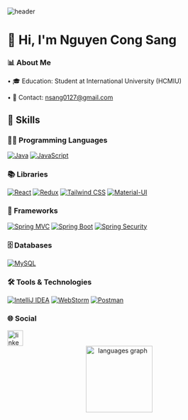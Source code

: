 ###
![header](https://capsule-render.vercel.app/api?type=waving&color=6994CDEE&text=&animation=twinkling&height=80)

 # 👋 Hi, I'm Nguyen Cong Sang

### 📊 About Me

<p align="left">
  • 🎓 Education: Student at International University (HCMIU)
 
  • 📧 Contact: <a href="mailto:nsang0127@gmail.com">nsang0127@gmail.com</a><br>
</p>

<h2 align="left">🔨 Skills</h2>

### 👨‍💻 Programming Languages
<p>
     <a href="#"><img alt="Java" src="https://img.shields.io/badge/Java-%23007396.svg?logo=openjdk&logoColor=white"></a>
    <a href="#"><img alt="JavaScript" src="https://img.shields.io/badge/JavaScript%20-F7DF1E.svg?logo=javascript&logoColor=white"></a>
</p>

### 📚 Libraries

<p>
    <a href="#"><img alt="React" src="https://img.shields.io/badge/React%20-61DAFB.svg?logo=react&logoColor=white"></a>
    <a href="#"><img alt="Redux" src="https://img.shields.io/badge/Redux%20-764ABC.svg?logo=redux&logoColor=white"></a>
    <a href="#"><img alt="Tailwind CSS" src="https://img.shields.io/badge/Tailwind%20CSS-38B2AC.svg?logo=tailwind-css&logoColor=white"></a>
     <a href="#"><img alt="Material-UI" src="https://img.shields.io/badge/Material%20UI-007FFF.svg?logo=mui&logoColor=white"></a>
</p>

### 🧰 Frameworks

<p>
    <a href="#"><img alt="Spring MVC" src="https://img.shields.io/badge/Spring%20MVC-6DB33F.svg?logo=spring&logoColor=white"></a>
    <a href="#"><img alt="Spring Boot" src="https://img.shields.io/badge/Spring%20Boot%20-6DB33F.svg?logo=springboot&logoColor=white"></a>
    <a href="#"><img alt="Spring Security" src="https://img.shields.io/badge/Spring%20Security%20-6DB33F.svg?logo=springsecurity&logoColor=white"></a>
</p>

### 🗄️ Databases
<p>
    <a href="#"><img alt="MySQL" src="https://img.shields.io/badge/MySQL-4479A1.svg?logo=mysql&logoColor=white"></a>
</p>

### 🛠️ Tools & Technologies
<p>
    <a href="#"><img alt="IntelliJ IDEA" src="https://img.shields.io/badge/IntelliJ%20IDEA-4c0099.svg?logo=intellijidea&logoColor=white"></a>
    <a href="#"><img alt="WebStorm" src="https://img.shields.io/badge/WebStorm-ff8000.svg?logo=webstorm&logoColor=white"></a>
    <a href="#"><img alt="Postman" src="https://img.shields.io/badge/Postman-FF6C37.svg?logo=postman&logoColor=white"></a>

</p>

### 🌐 Social
<div align="left">
   <a href="https://www.linkedin.com/in/ngsang0127/" target="_blank">
    <img src="https://img.shields.io/static/v1?message=LinkedIn&logo=linkedin&label=&color=0077B5&logoColor=white&labelColor=&style=for-the-badge" height="35" alt="linkedin logo" />
  </a>
</div>

<div align="center">
  <img src="https://github-readme-stats.vercel.app/api/top-langs?username=NgSang0127&locale=en&hide_title=false&layout=compact&card_width=320&langs_count=5&theme=dracula&hide_border=false" height="150" alt="languages graph" />
</div>
